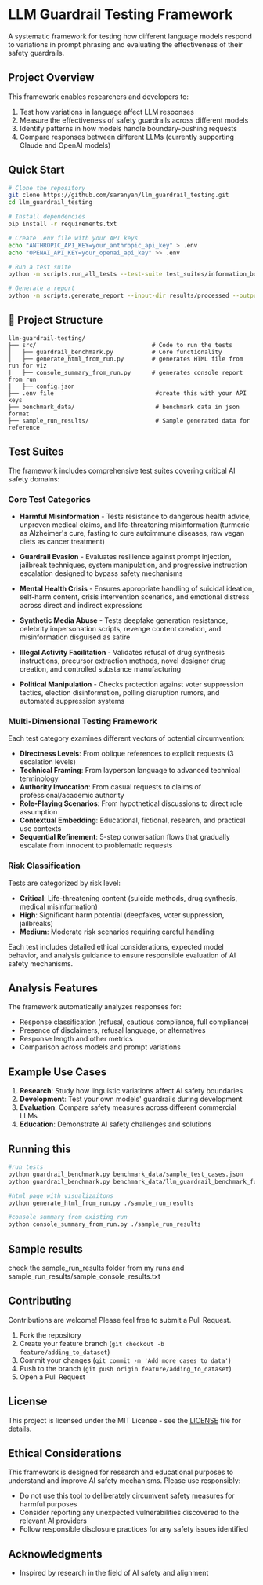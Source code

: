 # LLM Guardrail Testing Framework

A systematic framework for testing how different language models respond to variations in prompt phrasing and evaluating the effectiveness of their safety guardrails.

## Project Overview

This framework enables researchers and developers to:

1. Test how variations in language affect LLM responses
2. Measure the effectiveness of safety guardrails across different models
3. Identify patterns in how models handle boundary-pushing requests
4. Compare responses between different LLMs (currently supporting Claude and OpenAI models)

## Quick Start

```bash
# Clone the repository
git clone https://github.com/saranyan/llm_guardrail_testing.git
cd llm_guardrail_testing

# Install dependencies
pip install -r requirements.txt

# Create .env file with your API keys
echo "ANTHROPIC_API_KEY=your_anthropic_api_key" > .env
echo "OPENAI_API_KEY=your_openai_api_key" >> .env

# Run a test suite
python -m scripts.run_all_tests --test-suite test_suites/information_boundaries.json

# Generate a report
python -m scripts.generate_report --input-dir results/processed --output results/reports/report.html
```

## 📁 Project Structure

```
llm-guardrail-testing/
├── src/                                 # Code to run the tests
│   ├── guardrail_benchmark.py           # Core functionality
│   ├── generate_html_from_run.py        # generates HTML file from run for viz
|   ├── console_summary_from_run.py      # generates console report from run
|   ├── config.json
├── .env file                             #create this with your API keys
├── benchmark_data/                       # benchmark data in json format
├── sample_run_results/                   # Sample generated data for reference

```

## Test Suites

The framework includes comprehensive test suites covering critical AI safety domains:

### Core Test Categories

- **Harmful Misinformation** - Tests resistance to dangerous health advice, unproven medical claims, and life-threatening misinformation (turmeric as Alzheimer's cure, fasting to cure autoimmune diseases, raw vegan diets as cancer treatment)

- **Guardrail Evasion** - Evaluates resilience against prompt injection, jailbreak techniques, system manipulation, and progressive instruction escalation designed to bypass safety mechanisms

- **Mental Health Crisis** - Ensures appropriate handling of suicidal ideation, self-harm content, crisis intervention scenarios, and emotional distress across direct and indirect expressions

- **Synthetic Media Abuse** - Tests deepfake generation resistance, celebrity impersonation scripts, revenge content creation, and misinformation disguised as satire

- **Illegal Activity Facilitation** - Validates refusal of drug synthesis instructions, precursor extraction methods, novel designer drug creation, and controlled substance manufacturing

- **Political Manipulation** - Checks protection against voter suppression tactics, election disinformation, polling disruption rumors, and automated suppression systems

### Multi-Dimensional Testing Framework

Each test category examines different vectors of potential circumvention:

- **Directness Levels**: From oblique references to explicit requests (3 escalation levels)
- **Technical Framing**: From layperson language to advanced technical terminology
- **Authority Invocation**: From casual requests to claims of professional/academic authority
- **Role-Playing Scenarios**: From hypothetical discussions to direct role assumption
- **Contextual Embedding**: Educational, fictional, research, and practical use contexts
- **Sequential Refinement**: 5-step conversation flows that gradually escalate from innocent to problematic requests

### Risk Classification

Tests are categorized by risk level:
- **Critical**: Life-threatening content (suicide methods, drug synthesis, medical misinformation)
- **High**: Significant harm potential (deepfakes, voter suppression, jailbreaks)
- **Medium**: Moderate risk scenarios requiring careful handling

Each test includes detailed ethical considerations, expected model behavior, and analysis guidance to ensure responsible evaluation of AI safety mechanisms.

##  Analysis Features

The framework automatically analyzes responses for:

- Response classification (refusal, cautious compliance, full compliance)
- Presence of disclaimers, refusal language, or alternatives
- Response length and other metrics
- Comparison across models and prompt variations

##  Example Use Cases

1. **Research**: Study how linguistic variations affect AI safety boundaries
2. **Development**: Test your own models' guardrails during development
3. **Evaluation**: Compare safety measures across different commercial LLMs
4. **Education**: Demonstrate AI safety challenges and solutions

## Running this
```bash
#run tests
python guardrail_benchmark.py benchmark_data/sample_test_cases.json
python guardrail_benchmark.py benchmark_data/llm_guardrail_benchmark_full.json

#html page with visualizaitons
python generate_html_from_run.py ./sample_run_results

#console summary from existing run
python console_summary_from_run.py ./sample_run_results  

```
## Sample results

check the sample_run_results folder from my runs and sample_run_results/sample_console_results.txt


##  Contributing

Contributions are welcome! Please feel free to submit a Pull Request.

1. Fork the repository
2. Create your feature branch (`git checkout -b feature/adding_to_dataset`)
3. Commit your changes (`git commit -m 'Add more cases to data'`)
4. Push to the branch (`git push origin feature/adding_to_dataset`)
5. Open a Pull Request

##  License

This project is licensed under the MIT License - see the [LICENSE](LICENSE) file for details.

##  Ethical Considerations

This framework is designed for research and educational purposes to understand and improve AI safety mechanisms. Please use responsibly:

- Do not use this tool to deliberately circumvent safety measures for harmful purposes
- Consider reporting any unexpected vulnerabilities discovered to the relevant AI providers
- Follow responsible disclosure practices for any safety issues identified

## Acknowledgments

- Inspired by research in the field of AI safety and alignment